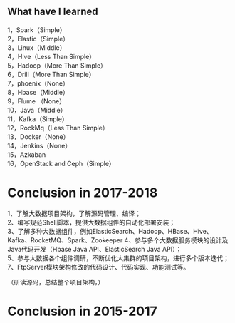 ## What have I learned
1，Spark（Simple）  
2，Elastic（Simple）   
3，Linux（Middle）   
4，Hive（Less Than Simple）  
5，Hadoop（More Than Simple）  
6，Drill（More Than Simple）  
7，phoenix（None）  
8，Hbase（Middle）  
9，Flume （None）  
10，Java（Middle）  
11，Kafka（Simple）   
12，RockMq（Less Than Simple）  
13，Docker（None）  
14，Jenkins（None）   
15，Azkaban  
16，OpenStack and Ceph（Simple）  
# Conclusion in 2017-2018
1、了解大数据项目架构，了解源码管理、编译；  
2、编写规范Shell脚本，提供大数据组件的自动化部署安装；  
3、了解多种大数据组件，例如ElasticSearch、Hadoop、HBase、Hive、Kafka、RocketMQ、Spark、Zookeeper
4、参与多个大数据服务模块的设计及Java代码开发（Hbase Java API、ElasticSearch Java API）；  
5、参与大数据各个组件调研，不断优化大集群的项目架构，进行多个版本迭代；  
7、FtpServer模块架构修改的代码设计、代码实现、功能测试等。

（研读源码，总结整个项目架构，）

# Conclusion in 2015-2017

